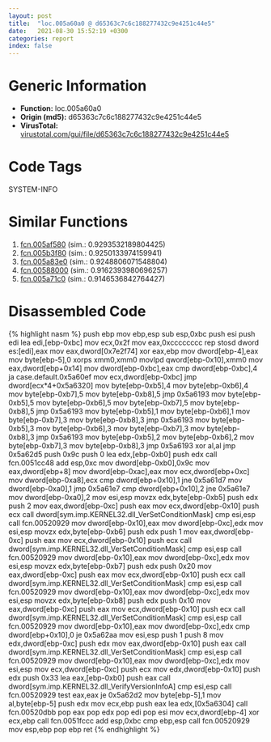 ```yaml
---
layout: post
title:  "loc.005a60a0 @ d65363c7c6c188277432c9e4251c44e5"
date:   2021-08-30 15:52:19 +0300
categories: report
index: false
---
```


# Generic Information
- **Function:** loc.005a60a0
- **Origin (md5):** d65363c7c6c188277432c9e4251c44e5
- **VirusTotal:** [virustotal.com/gui/file/d65363c7c6c188277432c9e4251c44e5][virustotal_ref]

# Code Tags
<span class="tag" id="SYSTEM-INFO">SYSTEM-INFO</span>


# Similar Functions

1. [fcn.005af580][similar_1_ref] (sim.: 0.9293532189804425)
2. [fcn.005b3f80][similar_2_ref] (sim.: 0.9250133974159941)
3. [fcn.005a83e0][similar_3_ref] (sim.: 0.9248806071548804)
4. [fcn.00588000][similar_4_ref] (sim.: 0.9162393980696257)
5. [fcn.005a71c0][similar_5_ref] (sim.: 0.9146536842764427)


# Disassembled Code

{% highlight nasm %}
push ebp
mov ebp,esp
sub esp,0xbc
push esi
push edi
lea edi,[ebp-0xbc]
mov ecx,0x2f
mov eax,0xcccccccc
rep stosd dword es:[edi],eax
mov eax,dword[0x7e2f74]
xor eax,ebp
mov dword[ebp-4],eax
mov byte[ebp-5],0
xorps xmm0,xmm0
movlpd qword[ebp-0x10],xmm0
mov eax,dword[ebp+0x14]
mov dword[ebp-0xbc],eax
cmp dword[ebp-0xbc],4
ja case.default.0x5a60ef
mov ecx,dword[ebp-0xbc]
jmp dword[ecx*4+0x5a6320]
mov byte[ebp-0xb5],4
mov byte[ebp-0xb6],4
mov byte[ebp-0xb7],5
mov byte[ebp-0xb8],5
jmp 0x5a6193
mov byte[ebp-0xb5],5
mov byte[ebp-0xb6],5
mov byte[ebp-0xb7],5
mov byte[ebp-0xb8],5
jmp 0x5a6193
mov byte[ebp-0xb5],1
mov byte[ebp-0xb6],1
mov byte[ebp-0xb7],3
mov byte[ebp-0xb8],3
jmp 0x5a6193
mov byte[ebp-0xb5],3
mov byte[ebp-0xb6],3
mov byte[ebp-0xb7],3
mov byte[ebp-0xb8],3
jmp 0x5a6193
mov byte[ebp-0xb5],2
mov byte[ebp-0xb6],2
mov byte[ebp-0xb7],3
mov byte[ebp-0xb8],3
jmp 0x5a6193
xor al,al
jmp 0x5a62d5
push 0x9c
push 0
lea edx,[ebp-0xb0]
push edx
call fcn.0051cc48
add esp,0xc
mov dword[ebp-0xb0],0x9c
mov eax,dword[ebp+8]
mov dword[ebp-0xac],eax
mov ecx,dword[ebp+0xc]
mov dword[ebp-0xa8],ecx
cmp dword[ebp+0x10],1
jne 0x5a61d7
mov dword[ebp-0xa0],1
jmp 0x5a61e7
cmp dword[ebp+0x10],2
jne 0x5a61e7
mov dword[ebp-0xa0],2
mov esi,esp
movzx edx,byte[ebp-0xb5]
push edx
push 2
mov eax,dword[ebp-0xc]
push eax
mov ecx,dword[ebp-0x10]
push ecx
call dword[sym.imp.KERNEL32.dll_VerSetConditionMask]
cmp esi,esp
call fcn.00520929
mov dword[ebp-0x10],eax
mov dword[ebp-0xc],edx
mov esi,esp
movzx edx,byte[ebp-0xb6]
push edx
push 1
mov eax,dword[ebp-0xc]
push eax
mov ecx,dword[ebp-0x10]
push ecx
call dword[sym.imp.KERNEL32.dll_VerSetConditionMask]
cmp esi,esp
call fcn.00520929
mov dword[ebp-0x10],eax
mov dword[ebp-0xc],edx
mov esi,esp
movzx edx,byte[ebp-0xb7]
push edx
push 0x20
mov eax,dword[ebp-0xc]
push eax
mov ecx,dword[ebp-0x10]
push ecx
call dword[sym.imp.KERNEL32.dll_VerSetConditionMask]
cmp esi,esp
call fcn.00520929
mov dword[ebp-0x10],eax
mov dword[ebp-0xc],edx
mov esi,esp
movzx edx,byte[ebp-0xb8]
push edx
push 0x10
mov eax,dword[ebp-0xc]
push eax
mov ecx,dword[ebp-0x10]
push ecx
call dword[sym.imp.KERNEL32.dll_VerSetConditionMask]
cmp esi,esp
call fcn.00520929
mov dword[ebp-0x10],eax
mov dword[ebp-0xc],edx
cmp dword[ebp+0x10],0
je 0x5a62aa
mov esi,esp
push 1
push 8
mov edx,dword[ebp-0xc]
push edx
mov eax,dword[ebp-0x10]
push eax
call dword[sym.imp.KERNEL32.dll_VerSetConditionMask]
cmp esi,esp
call fcn.00520929
mov dword[ebp-0x10],eax
mov dword[ebp-0xc],edx
mov esi,esp
mov ecx,dword[ebp-0xc]
push ecx
mov edx,dword[ebp-0x10]
push edx
push 0x33
lea eax,[ebp-0xb0]
push eax
call dword[sym.imp.KERNEL32.dll_VerifyVersionInfoA]
cmp esi,esp
call fcn.00520929
test eax,eax
je 0x5a62d2
mov byte[ebp-5],1
mov al,byte[ebp-5]
push edx
mov ecx,ebp
push eax
lea edx,[0x5a6304]
call fcn.00520dbb
pop eax
pop edx
pop edi
pop esi
mov ecx,dword[ebp-4]
xor ecx,ebp
call fcn.0051fccc
add esp,0xbc
cmp ebp,esp
call fcn.00520929
mov esp,ebp
pop ebp
ret
{% endhighlight %}


[similar_1_ref]: /report/fcn.005af580@d65363c7c6c188277432c9e4251c44e5
[similar_2_ref]: /report/fcn.005b3f80@d65363c7c6c188277432c9e4251c44e5
[similar_3_ref]: /report/fcn.005a83e0@d65363c7c6c188277432c9e4251c44e5
[similar_4_ref]: /report/fcn.00588000@d65363c7c6c188277432c9e4251c44e5
[similar_5_ref]: /report/fcn.005a71c0@d65363c7c6c188277432c9e4251c44e5
[virustotal_ref]: https://www.virustotal.com/gui/file/d65363c7c6c188277432c9e4251c44e5